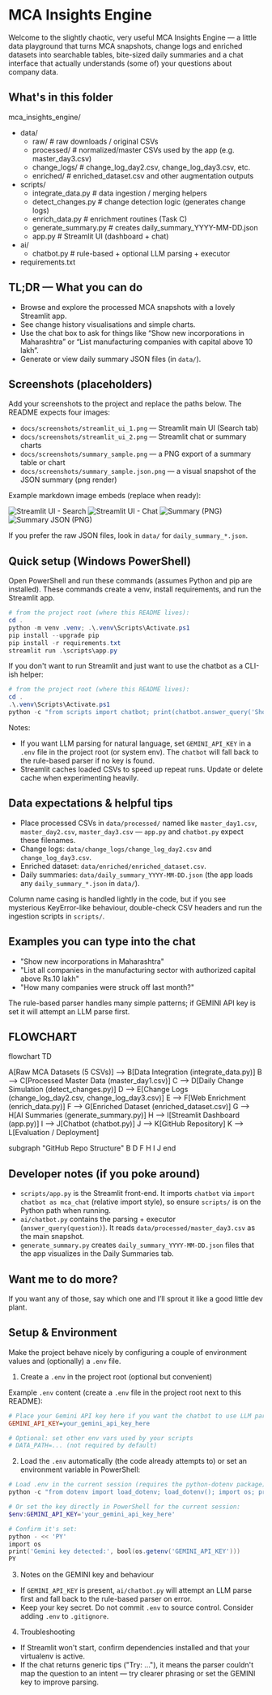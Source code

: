 # MCA Insights Engine

Welcome to the slightly chaotic, very useful MCA Insights Engine — a little data playground that turns MCA snapshots, change logs and enriched datasets into searchable tables, bite-sized daily summaries and a chat interface that actually understands (some of) your questions about company data.

## What's in this folder

mca_insights_engine/
- data/
	- raw/          # raw downloads / original CSVs
	- processed/    # normalized/master CSVs used by the app (e.g. master_day3.csv)
	- change_logs/  # change_log_day2.csv, change_log_day3.csv, etc.
	- enriched/     # enriched_dataset.csv and other augmentation outputs
- scripts/
	- integrate_data.py   # data ingestion / merging helpers
	- detect_changes.py   # change detection logic (generates change logs)
	- enrich_data.py      # enrichment routines (Task C)
	- generate_summary.py # creates daily_summary_YYYY-MM-DD.json
	- app.py              # Streamlit UI (dashboard + chat)
- ai/
	- chatbot.py          # rule-based + optional LLM parsing + executor
- requirements.txt

## TL;DR — What you can do

- Browse and explore the processed MCA snapshots with a lovely Streamlit app.
- See change history visualisations and simple charts.
- Use the chat box to ask for things like “Show new incorporations in Maharashtra” or “List manufacturing companies with capital above 10 lakh”.
- Generate or view daily summary JSON files (in `data/`).

## Screenshots (placeholders)

Add your screenshots to the project and replace the paths below. The README expects four images:

- `docs/screenshots/streamlit_ui_1.png` — Streamlit main UI (Search tab)
- `docs/screenshots/streamlit_ui_2.png` — Streamlit chat or summary charts
- `docs/screenshots/summary_sample.png` — a PNG export of a summary table or chart
- `docs/screenshots/summary_sample.json.png` — a visual snapshot of the JSON summary (png render)

Example markdown image embeds (replace when ready):

![Streamlit UI - Search](docs/screenshots/streamlit_ui_1.png)
![Streamlit UI - Chat](docs/screenshots/streamlit_ui_2.png)
![Summary (PNG)](docs/screenshots/summary_sample.png)
![Summary JSON (PNG)](docs/screenshots/summary_sample.json.png)

If you prefer the raw JSON files, look in `data/` for `daily_summary_*.json`.

## Quick setup (Windows PowerShell)

Open PowerShell and run these commands (assumes Python and pip are installed). These commands create a venv, install requirements, and run the Streamlit app.

```powershell
# from the project root (where this README lives):
cd .
python -m venv .venv; .\.venv\Scripts\Activate.ps1
pip install --upgrade pip
pip install -r requirements.txt
streamlit run .\scripts\app.py
```

If you don't want to run Streamlit and just want to use the chatbot as a CLI-ish helper:

```powershell
# from the project root (where this README lives):
cd .
.\.venv\Scripts\Activate.ps1
python -c "from scripts import chatbot; print(chatbot.answer_query('Show new incorporations in Maharashtra'))"
```

Notes:
- If you want LLM parsing for natural language, set `GEMINI_API_KEY` in a `.env` file in the project root (or system env). The `chatbot` will fall back to the rule-based parser if no key is found.
- Streamlit caches loaded CSVs to speed up repeat runs. Update or delete cache when experimenting heavily.

## Data expectations & helpful tips

- Place processed CSVs in `data/processed/` named like `master_day1.csv`, `master_day2.csv`, `master_day3.csv` — `app.py` and `chatbot.py` expect these filenames.
- Change logs: `data/change_logs/change_log_day2.csv` and `change_log_day3.csv`.
- Enriched dataset: `data/enriched/enriched_dataset.csv`.
- Daily summaries: `data/daily_summary_YYYY-MM-DD.json` (the app loads any `daily_summary_*.json` in `data/`).

Column name casing is handled lightly in the code, but if you see mysterious KeyError-like behaviour, double-check CSV headers and run the ingestion scripts in `scripts/`.

## Examples you can type into the chat

- "Show new incorporations in Maharashtra"
- "List all companies in the manufacturing sector with authorized capital above Rs.10 lakh"
- "How many companies were struck off last month?"

The rule-based parser handles many simple patterns; if GEMINI API key is set it will attempt an LLM parse first.

## FLOWCHART
flowchart TD

A[Raw MCA Datasets (5 CSVs)] --> B[Data Integration (integrate_data.py)]
B --> C[Processed Master Data (master_day1.csv)]
C --> D[Daily Change Simulation (detect_changes.py)]
D --> E[Change Logs (change_log_day2.csv, change_log_day3.csv)]
E --> F[Web Enrichment (enrich_data.py)]
F --> G[Enriched Dataset (enriched_dataset.csv)]
G --> H[AI Summaries (generate_summary.py)]
H --> I[Streamlit Dashboard (app.py)]
I --> J[Chatbot (chatbot.py)]
J --> K[GitHub Repository]
K --> L[Evaluation / Deployment]

subgraph "GitHub Repo Structure"
    B
    D
    F
    H
    I
    J
end


## Developer notes (if you poke around)

- `scripts/app.py` is the Streamlit front-end. It imports `chatbot` via `import chatbot as mca_chat` (relative import style), so ensure `scripts/` is on the Python path when running.
- `ai/chatbot.py` contains the parsing + executor (`answer_query(question)`). It reads `data/processed/master_day3.csv` as the main snapshot.
- `generate_summary.py` creates `daily_summary_YYYY-MM-DD.json` files that the app visualizes in the Daily Summaries tab.

## Want me to do more?


If you want any of those, say which one and I’ll sprout it like a good little dev plant.

## Setup & Environment

Make the project behave nicely by configuring a couple of environment values and (optionally) a `.env` file.

1) Create a `.env` in the project root (optional but convenient)

Example `.env` content (create a `.env` file in the project root next to this README):

```ini
# Place your Gemini API key here if you want the chatbot to use LLM parsing
GEMINI_API_KEY=your_gemini_api_key_here

# Optional: set other env vars used by your scripts
# DATA_PATH=... (not required by default)
```

2) Load the `.env` automatically (the code already attempts to) or set an environment variable in PowerShell:

```powershell
# Load .env in the current session (requires the python-dotenv package) - not strictly necessary:
python -c "from dotenv import load_dotenv; load_dotenv(); import os; print('GEMINI_KEY', bool(os.getenv('GEMINI_API_KEY')) )"

# Or set the key directly in PowerShell for the current session:
$env:GEMINI_API_KEY='your_gemini_api_key_here'

# Confirm it's set:
python - << 'PY'
import os
print('Gemini key detected:', bool(os.getenv('GEMINI_API_KEY')))
PY
```

3) Notes on the GEMINI key and behaviour

- If `GEMINI_API_KEY` is present, `ai/chatbot.py` will attempt an LLM parse first and fall back to the rule-based parser on error.
- Keep your key secret. Do not commit `.env` to source control. Consider adding `.env` to `.gitignore`.

4) Troubleshooting

- If Streamlit won't start, confirm dependencies installed and that your virtualenv is active.
- If the chat returns generic tips ("Try: ..."), it means the parser couldn't map the question to an intent — try clearer phrasing or set the GEMINI key to improve parsing.


